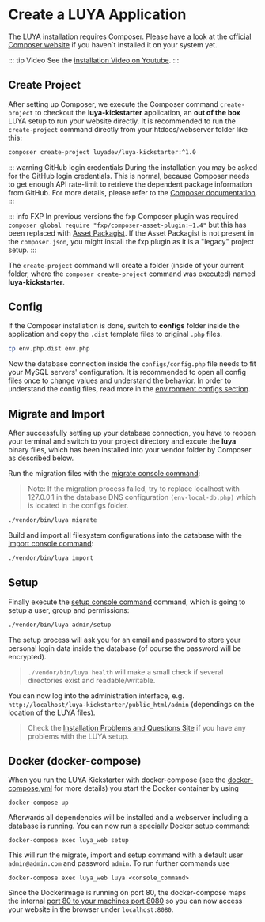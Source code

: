# Create a LUYA Application

The LUYA installation requires Composer. Please have a look at the [official Composer website](https://getcomposer.org/doc/00-intro.md#installation-linux-unix-osx) if you haven´t installed it on your system yet.

::: tip Video
See the [installation Video on Youtube](https://www.youtube.com/watch?v=Ybq878PMe_U).
:::

## Create Project

After setting up Composer, we execute the Composer command `create-project` to checkout the **luya-kickstarter** application, an **out of the box** LUYA setup to run your website directly. It is recommended to run the `create-project` command directly from your htdocs/webserver folder like this:

```sh
composer create-project luyadev/luya-kickstarter:^1.0
```

::: warning GitHub login credentials
During the installation you may be asked for the GitHub login credentials. This is normal, because Composer needs to get enough API rate-limit to retrieve the dependent package information from GitHub. For more details, please refer to the [Composer documentation](https://getcomposer.org/doc/articles/troubleshooting.md#api-rate-limit-and-oauth-tokens).
:::

::: info FXP
In previous versions the fxp Composer plugin was required `composer global require "fxp/composer-asset-plugin:~1.4"` but this has been replaced with [Asset Packagist](https://asset-packagist.org). If the Asset Packagist is not present in the `composer.json`, you might install the fxp plugin as it is a "legacy" project setup.
:::

The `create-project` command will create a folder (inside of your current folder, where the `composer create-project` command was executed) named **luya-kickstarter**. 

## Config

If the Composer installation is done, switch to **configs** folder inside the application and copy the `.dist` template files to original `.php` files.

```sh
cp env.php.dist env.php
```

Now the database connection inside the `configs/config.php` file needs to fit your MySQL servers' configuration. It is recommended to open all config files once to change values and understand the behavior. In order to understand the config files, read more in the [environment configs section](/guide/installation/environments.html).

## Migrate and Import

After successfully setting up your database connection, you have to reopen your terminal and switch to your project directory and excute the **luya** binary files, which has been installed into your vendor folder by Composer as described below.

Run the migration files with the [migrate console command](/guide/app/console):

> Note: If the migration process failed, try to replace localhost with 127.0.0.1 in the database DNS configuration `(env-local-db.php)` which is located in the  configs folder.

```sh
./vendor/bin/luya migrate
```

Build and import all filesystem configurations into the database with the [import console command](/guide/app/console):

```sh
./vendor/bin/luya import
```

## Setup

Finally execute the [setup console command](/guide/app/console) command, which is going to setup a user, group and permissions:

```sh
./vendor/bin/luya admin/setup
```

The setup process will ask you for an email and password to store your personal login data inside the database (of course the password will be encrypted).

> `./vendor/bin/luya health` will make a small check if several directories exist and readable/writable.

You can now log into the administration interface, e.g. `http://localhost/luya-kickstarter/public_html/admin` (dependings on the location of the LUYA files).

> Check the [Installation Problems and Questions Site](/guide/installation/problems) if you have any problems with the LUYA setup.

## Docker (docker-compose)

When you run the LUYA Kickstarter with docker-compose (see the [docker-compose.yml](https://github.com/luyadev/luya-kickstarter/blob/master/docker-compose.yml) for more details) you start the Docker container by using

```
docker-compose up
```

Afterwards all dependencies will be installed and a webserver including a database is running. You can now run a specially Docker setup command:

```
docker-compose exec luya_web setup
``` 

This will run the migrate, import and setup command with a default user `admin@admin.com` and password `admin`. To run further commands use

```
docker-compose exec luya_web luya <console_command>
```

Since the Dockerimage is running on port 80, the docker-compose maps the internal [port 80 to your machines port 8080](https://github.com/luyadev/luya-kickstarter/blob/master/docker-compose.yml#L27) so you can now access your website in the browser under `localhost:8080`.